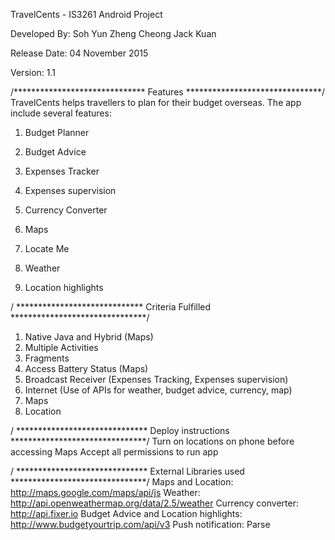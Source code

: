 TravelCents - IS3261 Android Project

Developed By:
Soh Yun Zheng
Cheong Jack Kuan

Release Date: 04 November 2015

Version: 1.1

/******************************
	Features
*******************************/
TravelCents helps travellers to plan for their budget overseas.
The app include several features:
1. Budget Planner		
2. Budget Advice

3. Expenses Tracker
4. Expenses supervision

5. Currency Converter

6. Maps	
7. Locate Me
8. Weather
9. Location highlights

/ *****************************
	Criteria Fulfilled
*******************************/
1. Native Java and Hybrid (Maps)
2. Multiple Activities
3. Fragments
4. Access Battery Status (Maps)
5. Broadcast Receiver (Expenses Tracking, Expenses supervision)
6. Internet (Use of APIs for weather, budget advice, currency, map)
7. Maps
8. Location


/ ******************************
	Deploy instructions
*******************************/
Turn on locations on phone before accessing Maps
Accept all permissions to run app


/ ******************************
	External Libraries used
*******************************/
Maps and Location: http://maps.google.com/maps/api/js
Weather: http://api.openweathermap.org/data/2.5/weather
Currency converter: http://api.fixer.io
Budget Advice and Location highlights: http://www.budgetyourtrip.com/api/v3
Push notification: Parse

